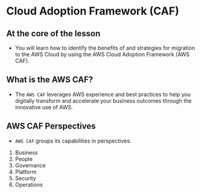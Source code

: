 # Cloud Adoption Framework (CAF)

## At the core of the lesson
- You will learn how to identify the benefits of and strategies for migration to the AWS Cloud by using the AWS Cloud Adoption Framework (AWS CAF).

## What is the AWS CAF?
- The `AWS CAF` leverages AWS experience and best practices to help you digitally transform and accelerate your business outcomes through the innovative use of AWS.

## AWS CAF Perspectives
- `AWS CAF` groups its capabilities in perspectives:

1. Business
2. People
3. Governance
4. Platform
5. Security
6. Operations
